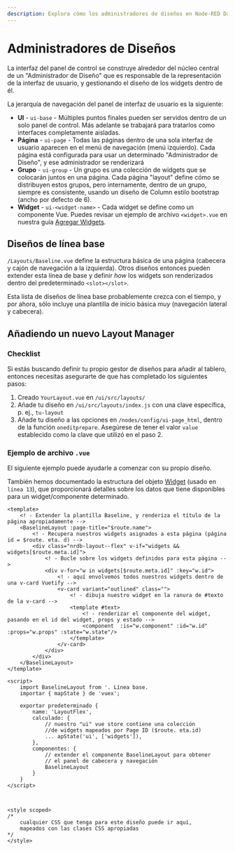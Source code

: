 ```yaml
---
description: Explora cómo los administradores de diseños en Node-RED Dashboard 2.0 pueden ayudar a organizar la apariencia de tu panel de control de manera efectiva.
---
```


# Administradores de Diseños

La interfaz del panel de control se construye alrededor del núcleo central de un "Administrador de Diseño" que es responsable de la representación de la interfaz de usuario, y gestionando el diseño de los widgets dentro de él.

La jerarquía de navegación del panel de interfaz de usuario es la siguiente:

- **UI** - `ui-base` - Múltiples puntos finales pueden ser servidos dentro de un solo panel de control. Más adelante se trabajará para tratarlos como interfaces completamente aisladas.
- **Página** - `ui-page` - Todas las páginas dentro de una sola interfaz de usuario aparecen en el menú de navegación (menú izquierdo). Cada página está configurada para usar un determinado "Administrador de Diseño", y ese administrador se renderizará
- **Grupo** - `ui-group` - Un grupo es una colección de widgets que se colocarán juntos en una página. Cada página "layout" define cómo se distribuyen estos grupos, pero internamente, dentro de un grupo, siempre es consistente, usando un diseño de Column estilo bootstrap (ancho por defecto de 6).
- **Widget** - `ui-<widget-name>` - Cada widget se define como un componente Vue. Puedes revisar un ejemplo de archivo `<widget>.vue` en nuestra guía [Agregar Widgets](../widgets/core-widgets#example-widget-vue).

## Diseños de línea base

`/Layouts/Baseline.vue` define la estructura básica de una página (cabecera y cajón de navegación a la izquierda). Otros diseños entonces pueden extender esta línea de base y definir _how_ los widgets son renderizados dentro del predeterminado `<slot></slot>`.

Esta lista de diseños de línea base probablemente crezca con el tiempo, y por ahora, sólo incluye una plantilla de inicio básica _muy_ (navegación lateral y cabecera).

## Añadiendo un nuevo Layout Manager

### Checklist

Si estás buscando definir tu propio gestor de diseños para añadir al tablero, entonces necesitas asegurarte de que has completado los siguientes pasos:

1. Creado `YourLayout.vue` en `/ui/src/layouts/`
2. Añade tu diseño en `/ui/src/layouts/index.js` con una clave específica, p. ej., `tu-layout`
3. Añade tu diseño a las opciones en `/nodes/config/ui-page_html`, dentro de la función `oneditprepare`. Asegúrese de tener el valor `value` establecido como la clave que utilizó en el paso 2.

### Ejemplo de archivo `.vue`

El siguiente ejemplo puede ayudarle a comenzar con su propio diseño.

También hemos documentado la estructura del objeto [Widget](./events#widget) (usado en `línea 13`), que proporcionará detalles sobre los datos que tiene disponibles para un widget/componente determinado.

```vue:line-numbers {1}
<template>
    <! - Extender la plantilla Baseline, y renderiza el título de la página apropiadamente -->
    <BaselineLayout :page-title="$route.name">
        <! - Recupera nuestros widgets asignados a esta página (página id = $route. eta. d) -->
        <div class="nrdb-layout--flex" v-if="widgets && widgets[$route.meta.id]">
            <! - Bucle sobre los widgets definidos para esta página -->
            <div v-for="w in widgets[$route.meta.id]" :key="w.id">
                <! - aquí envolvemos todos nuestros widgets dentro de una v-card Vuetify -->
                <v-card variant="outlined" class="">
                    <! - dibuja nuestro widget en la ranura de #texto de la v-card -->
                    <template #text>
                        <! - renderizar el componente del widget, pasando en el id del widget, props y estado -->
                        <component  :is="w.component" :id="w.id" :props="w.props" :state="w.state"/>
                    </template>
                </v-card>
            </div>
        </div>
    </BaselineLayout>
</template>

<script>
    import BaselineLayout from '. Línea base.
    importar { mapState } de 'vuex';

    exportar predeterminado {
        name: 'LayoutFlex',
        calculado: {
            // nuestro "ui" vue store contiene una colección
            //de widgets mapeados por Page ID ($route. eta.id)
            ... apState('ui', ['widgets']),
        },
        componentes: {
            // extender el componente BaselineLayout para obtener
            // el panel de cabecera y navegación
            BaselineLayout
        }
    }
</script>



<style scoped>
/*
    cualquier CSS que tenga para este diseño puede ir aquí,
    mapeados con las clases CSS apropiadas
*/
</style>
```